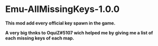 # Emu-AllMissingKeys-1.0.0

**This mod add every official key spawn in the game.**

**A very big thnks to OquiZ#5107 wich helped me by giving me a list of each missing keys of each map.**